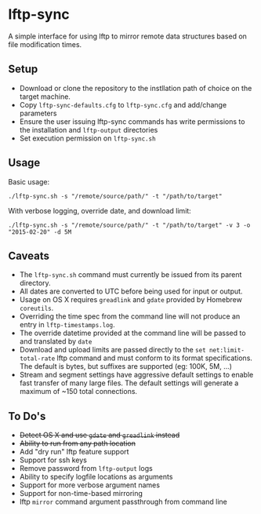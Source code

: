 # lftp-sync
A simple interface for using lftp to mirror remote data structures based on file modification times.

## Setup
- Download or clone the repository to the instllation path of choice on the target machine.
- Copy `lftp-sync-defaults.cfg` to `lftp-sync.cfg` and add/change parameters
- Ensure the user issuing lftp-sync commands has write permissions to the installation and `lftp-output` directories
- Set execution permission on `lftp-sync.sh`

## Usage
Basic usage:

    ./lftp-sync.sh -s "/remote/source/path/" -t "/path/to/target"
With verbose logging, override date, and download limit:

    ./lftp-sync.sh -s "/remote/source/path/" -t "/path/to/target" -v 3 -o "2015-02-20" -d 5M

## Caveats
* The `lftp-sync.sh` command must currently be issued from its parent directory.
* All dates are converted to UTC before being used for input or output.
* Usage on OS X requires `greadlink` and `gdate` provided by Homebrew `coreutils`.
* Overriding the time spec from the command line will not produce an entry in `lftp-timestamps.log`.
* The override datetime provided at the command line will be passed to and translated by `date`
* Download and upload limits are passed directly to the `set net:limit-total-rate` lftp command and must conform to its format specifications. The default is bytes, but suffixes are supported (eg: 100K, 5M, ...)
* Stream and segment settings have aggressive default settings to enable fast transfer of many large files. The default settings will generate a maximum of ~150 total connections.

## To Do's
* ~~Detect OS X and use `gdate` and `greadlink` instead~~
* ~~Ability to run from any path location~~
* Add "dry run" lftp feature support
* Support for ssh keys
* Remove password from `lftp-output` logs
* Ability to specify logfile locations as arguments
* Support for more verbose argument names
* Support for non-time-based mirroring
* lftp `mirror` command argument passthrough from command line